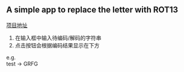 ## A simple app to replace the letter with ROT13
[项目地址](http://www.qianpengfei.com/demo/caesars/)  
1. 在输入框中输入待编码/解码的字符串
2. 点击按钮会根据编码结果显示在下方  

e.g.  
test -> GRFG
